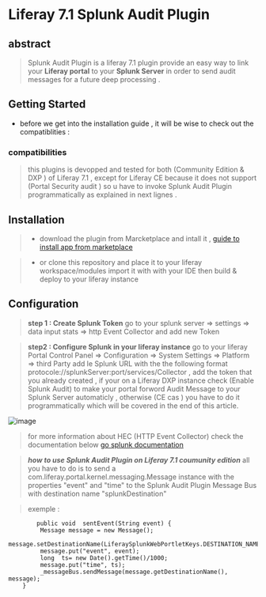 #  Liferay 7.1 Splunk Audit Plugin 
## abstract 
>Splunk Audit Plugin is a liferay 7.1  plugin provide an easy way  to link your **Liferay portal** to your **Splunk Server** in order to send audit messages for a future deep processing .


## Getting Started
* before we get into the installation guide , it will be wise to check out the compatiblities :

### compatibilities
  > this plugins is devopped and tested for both (Community Edition & DXP ) of Liferay  7.1 , 
        except for Liferay CE because it does not support (Portal Security audit ) so u have to 
        invoke Splunk Audit Plugin programmatically  as explained in next lignes .
            
## Installation 

> *  download the plugin from Marcketplace  and intall it , [guide to install app from marketplace](https://dev.liferay.com/discover/portal/-/knowledge_base/7-1/using-the-liferay-marketplace )

> * or clone this repository and place it to your liferay workspace/modules 
> import it with with your IDE then build & deploy to your liferay instance 

## Configuration 

> **step 1 : Create Splunk Token**
>  go to your splunk server => settings  => data input stats => http Event Collector  and add new Token 

> **step2 : Configure Splunk in your liferay instance**
> go to your liferay Portal Control Panel => Configuration => System Settings => Platform => third Party 
add le Splunk URL with the the following format protocole://splunkServer:port/services/Collector ,
add the token that you already created ,  if your on a Liferay DXP instance check (Enable Splunk Audit) to make your portal forword Audit Message to your Splunk Server automaticly ,  otherwise (CE cas )  you have to do it programmatically which will be covered in the end of this article.



![image](https://image.ibb.co/nzG64q/splunk-Config.png) 

>for more information about HEC (HTTP Event Collector)  check the documentation below 
 [go splunk documentation](https://docs.splunk.com/Documentation/Splunk/7.2.1/Data/HECExamples )

> ***how to use Splunk Audit Plugin on Liferay 7.1 coumunity edition***
all you have to do is to send a com.liferay.portal.kernel.messaging.Message instance with the properties "event" and "time" to the Splunk Audit Plugin Message Bus with destination name "splunkDestination"

> exemple : 
```
      	public void  sentEvent(String event) {
		 Message message = new Message();
		 message.setDestinationName(LiferaySplunkWebPortletKeys.DESTINATION_NAME);
		 message.put("event", event);
		 long  ts= new Date().getTime()/1000;  
		 message.put("time", ts);
		 _messageBus.sendMessage(message.getDestinationName(), message);
	}
```
